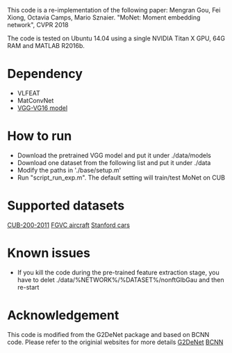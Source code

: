 This code is a re-implementation of the following paper:
Mengran Gou, Fei Xiong, Octavia Camps, Mario Sznaier. "MoNet: Moment embedding network", CVPR 2018

The code is tested on Ubuntu 14.04 using a single NVIDIA Titan X GPU, 64G RAM and MATLAB R2016b. 

# Dependency
- VLFEAT
- MatConvNet
- [VGG-VG16 model](http://www.vlfeat.org/matconvnet/models/imagenet-vgg-verydeep-16.mat)

# How to run
- Download the pretrained VGG model and put it under ./data/models
- Download one dataset from the following list and put it under ./data
- Modify the paths in './base/setup.m'
- Run "script_run_exp.m". The default setting will train/test MoNet on CUB

# Supported datasets
[CUB-200-2011](http://www.vision.caltech.edu/visipedia/CUB-200-2011.html)
[FGVC aircraft](http://www.robots.ox.ac.uk/~vgg/data/oid/)
[Stanford cars](http://ai.stanford.edu/~jkrause/cars/car_dataset.html)

# Known issues
- If you kill the code during the pre-trained feature extraction stage, you have to delet ./data/%NETWORK%/%DATASET%/nonftGlbGau and then re-start

# Acknowledgement
This code is modified from the G2DeNet package and based on BCNN code. Please refer to the originial websites for more details
[G2DeNet](http://peihuali.org/publications/G2DeNet/G2DeNet-FGVC-v1.0.zip)
[BCNN](https://bitbucket.org/tsungyu/bcnn)
